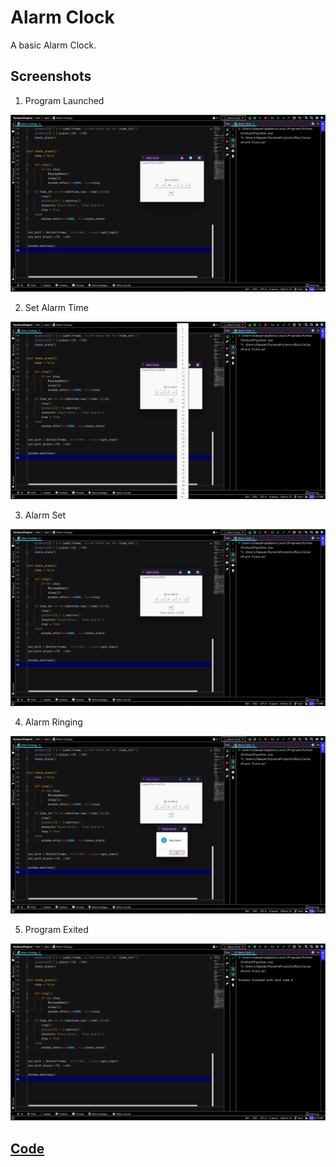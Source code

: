 # Alarm Clock

A basic Alarm Clock.


## Screenshots

1) Program Launched

<img src="Screenshots/1)%20Launched.png">

2) Set Alarm Time

<img src="Screenshots/2)%20Set%20Time.png">

3) Alarm Set

<img src="Screenshots/3)%20Alarm%20Set.png">

4) Alarm Ringing

<img src="Screenshots/4)%20Alarm%20Ringing.png">

5) Program Exited

<img src="Screenshots/5)%20Exited.png">


## [Code](Alarm%20Clock.py)
